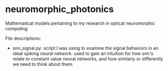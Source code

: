 # neuromorphic_photonics
Mathematical models pertaining to my research in optical neuromorphic computing

File descriptions:

* snn_signal.py: script I was using to examine the signal behaviors in an ideal spiking neural network. used to gain an intuition for how snn's relate to constant value neural networks, and how similarly or differently we need to think about them.
  
  

